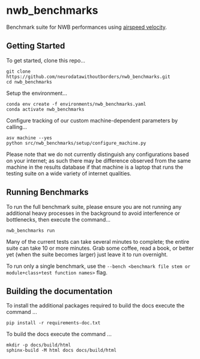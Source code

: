 # nwb_benchmarks

Benchmark suite for NWB performances using [airspeed velocity](https://asv.readthedocs.io/en/stable/).

## Getting Started

To get started, clone this repo...

```
git clone https://github.com/neurodatawithoutborders/nwb_benchmarks.git
cd nwb_benchmarks
```

Setup the environment...

```
conda env create -f environments/nwb_benchmarks.yaml
conda activate nwb_benchmarks
```

Configure tracking of our custom machine-dependent parameters by calling...

```
asv machine --yes
python src/nwb_benchmarks/setup/configure_machine.py
```

Please note that we do not currently distinguish any configurations based on your internet; as such there may be difference observed from the same machine in the results database if that machine is a laptop that runs the testing suite on a wide variety of internet qualities.

## Running Benchmarks

To run the full benchmark suite, please ensure you are not running any additional heavy processes in the background to avoid interference or bottlenecks, then execute the command...

```
nwb_benchmarks run
```

Many of the current tests can take several minutes to complete; the entire suite can take 10 or more minutes. Grab some coffee, read a book, or better yet (when the suite becomes larger) just leave it to run overnight.

To run only a single benchmark, use the `--bench <benchmark file stem or module+class+test function names>` flag.

## Building the documentation

To install the additional packages required to build the docs execute the command ...

```
pip install -r requirements-doc.txt
```

To build the docs execute the command ...

```
mkdir -p docs/build/html
sphinx-build -M html docs docs/build/html
```